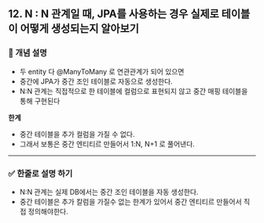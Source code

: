 ## 12. N : N 관계일 때, JPA를 사용하는 경우 실제로 테이블이 어떻게 생성되는지 알아보기

### 🧠 개념 설명
- 두 entity 다 @ManyToMany 로 연관관계가 되어 있으면
- 중간에 JPA가 중간 조인 테이블로 자동으로 생성한다.
- N:N 관계는 직접적으로 한 테이블에 컬럼으로 표현되지 않고 중간 매핑 테이블을 통해 구현된다

**한계**
- 중간 테이블을 추가 컬럼을 가질 수 없다.
- 그래서 보통은 중간 엔티티르 만들어서  1:N, N+1 로 풀어낸다.


---
### ✅ 한줄로 설명 하기
- N:N 관계는 실제 DB에서는 중간 조인 테이블을 자동 생성한다.
- 중간 테이블은 추가 칼럼을 가질수 없는 한계가 있어서 중간 엔티티르 만들어서 직접 정의해야한다.
